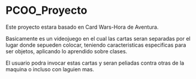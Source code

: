 # PCOO_Proyecto

Este proyecto estara basado en Card Wars-Hora de Aventura.

Basicamente es un videojuego en el cual las cartas seran separadas por el lugar donde sepueden colocar, teniendo caracteristicas especificas para ser objetos, aplicando lo aprendido sobre clases.

El usuario podra invocar estas cartas y seran peliadas contra otras de la maquina o incluso con laguien mas.
